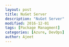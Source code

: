 ```yaml
---
layout: post
title: NuGet Server
description: "NuGet Server"
modified: 2016-12-01
tags: [Package Managment]
categories: [Azure, DevOps]
author: Ajeet
---
```

